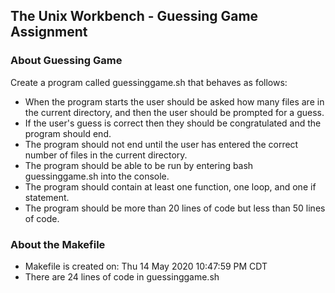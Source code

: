 ## The Unix Workbench - Guessing Game Assignment
### About Guessing Game
Create a program called guessinggame.sh that behaves as follows:
- When the program starts the user should be asked how many files are in the current directory, and then the user should be prompted for a guess.
- If the user's guess is correct then they should be congratulated and the program should end.
- The program should not end until the user has entered the correct number of files in the current directory.
- The program should be able to be run by entering bash guessinggame.sh into the console.
- The program should contain at least one function, one loop, and one if statement.
- The program should be more than 20 lines of code but less than 50 lines of code.
  

### About the Makefile
- Makefile is created on:  Thu 14 May 2020 10:47:59 PM CDT
- There are 24 lines of code in guessinggame.sh
  

